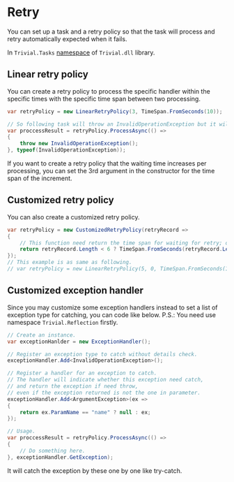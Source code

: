 # Retry

You can set up a task and a retry policy so that the task will process and retry automatically expected when it fails.

In `Trivial.Tasks` [namespace](./README) of `Trivial.dll` library.

## Linear retry policy

You can create a retry policy to process the specific handler within the specific times with the specific time span between two processing.

```csharp
var retryPolicy = new LinearRetryPolicy(3, TimeSpan.FromSeconds(10));

// So following task will throw an InvalidOperationException but it will retry 3 times with 10s interval.
var proccessResult = retryPolicy.ProcessAsync(() =>
{
    throw new InvalidOperationException();
}, typeof(InvalidOperationException));
```

If you want to create a retry policy that the waiting time increases per processing, you can set the 3rd argument in the constructor for the time span of the increment.

## Customized retry policy

You can also create a customized retry policy.

```csharp
var retryPolicy = new CustomizedRetryPolicy(retryRecord =>
{
    // This function need return the time span for waiting for retry; or null, to stop retry.
    return retryRecord.Length < 6 ? TimeSpan.FromSeconds(retryRecord.Length) : null;
});
// This example is as same as following.
// var retryPolicy = new LinearRetryPolicy(5, 0, TimeSpan.FromSeconds(1));
```

## Customized exception handler

Since you may customize some exception handlers instead to set a list of exception type for catching, you can code like below. P.S.: You need use namespace `Trivial.Reflection` firstly.

```csharp
// Create an instance.
var exceptionHanlder = new ExceptionHandler();

// Register an exception type to catch without details check.
exceptionHandler.Add<InvalidOperationException>();

// Register a handler for an exception to catch.
// The handler will indicate whether this exception need catch,
// and return the exception if need throw,
// even if the exception returned is not the one in parameter.
exceptionHandler.Add<ArgumentException>(ex =>
{
    return ex.ParamName == "name" ? null : ex;
});

// Usage.
var proccessResult = retryPolicy.ProcessAsync(() =>
{
    // Do something here.
}, exceptionHandler.GetException);
```

It will catch the exception by these one by one like try-catch.
